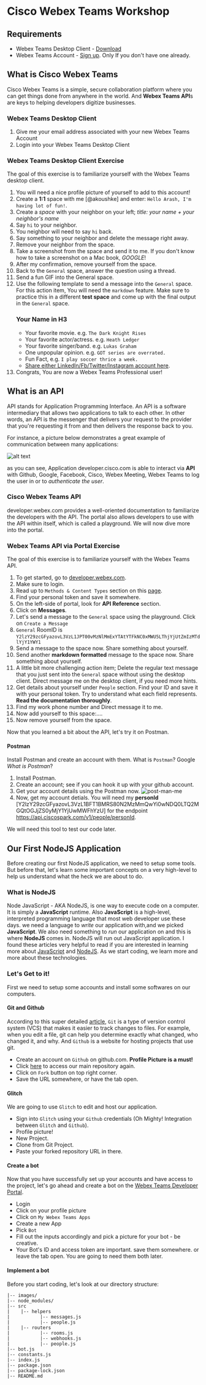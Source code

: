 # Cisco Webex Teams Workshop

## Requirements

- Webex Teams Desktop Client - [Download][WTD]
- Webex Teams Account - [Sign up][WTSU]. Only If you don't have one already.

## What is Cisco Webex Teams

Cisco Webex Teams is a simple, secure collaboration platform where you can get things done from anywhere in the world. And **Webex Teams API**s are keys to helping developers digitize businesses.

### Webex Teams Desktop Client

1. Give me your email address associated with your new Webex Teams Account
2. Login into your Webex Teams Desktop Client

### Webex Teams Desktop Client Exercise

The goal of this exercise is to familiarize yourself with the Webex Teams desktop client.

 1. You will need a nice profile picture of yourself to add to this account!
 2. Create a **1:1** space with me [@akoushke] and enter:  `Hello Arash, I'm having lot of fun!`.
 3. Create a *space* with your neighbor on your left; *title: your name + your neighbor's name*
 4. Say `hi` to your neighbor.
 5. You neighbor will need to say `hi` back.
 6. Say something to your neighbor and delete the message right away.
 7. Remove your neighbor from the space.
 8. Take a screenshot from the space and send it to me. If you don't know how to take a screenshot on a Mac book, *GOOGLE*!
 9. After my confirmation, remove yourself from the space.
 10. Back to the `General` space, answer the question using a thread.
 11. Send a fun GIF into the General space.
 12. Use the following template to send a message into the `General` space. For this action item, You will need  the `markdown` feature. Make sure to practice this in a different **test space** and come up with the final output in the `General` space.
        ### Your Name in H3
        - Your favorite movie. e.g. `The Dark Knight Rises`
        - Your favorite actor/actress. e.g. `Heath Ledger`
        - Your favorite singer/band. e.g. `Lukas Graham`
        - One unpopular opinion. e.g. `GOT series are overrated.`
        - Fun Fact, e.g. `I play soccer thrice a week.`
        - [Share either LinkedIn/Fb/Twitter/Instagram account here][MYLINKEDIN].
13. Congrats, You are now a Webex Teams Professional user!

## What is an API

API stands for Application Programming Interface. An API is a software intermediary that allows two applications to talk to each other. In other words, an API is the messenger that delivers your request to the provider that you're requesting it from and then delivers the response back to you.

For instance, a picture below demonstrates a great example of communication between many applications:

![alt text][devnet-img]

as you can see, Application developer.cisco.com is able to interact via **API** with Github, Google, Facebook, Cisco, Webex Meeting, Webex Teams to log the user in or to *authenticate the user*.

### Cisco Webex Teams API

developer.webex.com provides a well-oriented documentation to familiarize the developers with the API. The portal also allows developers to use with the API within itself, which is called a playground. We will now dive more into the portal.

### Webex Teams API via Portal Exercise

The goal of this exercise is to familiarize yourself with the Webex Teams API.

1. To get started, go to [developer.webex.com][DEV_PORTAL].
2. Make sure to login.
3. Read up to `Methods & Content Types` section on this [page][DEV_PORTAL_GET_STARTED].
4. Find your personal token and save it somewhere.
5. On the left-side of portal, look for **API Reference** section.
6. Click on **Messages**.
7. Let's send a message to the `General` space using the playground. Click on `Create a Message`
8. `General` RoomID is `Y2lzY29zcGFyazovL3VzL1JPT00vMzNlMmExYTAtYTFkNC0xMWU5LThjYjUtZmIzMTdlYjY1YWY1`
9. Send a message to the space now. Share something about yourself.
10. Send another **markdown formatted** message to the space now. Share something about yourself.
11. A little bit more challenging action item; Delete the regular text message that you just sent into the `General` space without using the desktop client. Direct message me on the desktop client, if you need more hints.
12. Get details about yourself under `People` section. Find your ID and save it with your personal token. Try to understand what each field represents. **Read the documentation thoroughly**.
13. Find my work phone number and Direct message it to me.
14. Now add yourself to this space:....
15. Now remove yourself from the space.

Now that you learned a bit about the API, let's try it on Postman.

#### Postman
Install Postman and create an account with them. What is `Postman`? Google *What is Postman*?

1. Install Postman.
2. Create an account; see if you can hook it up with your github account.
3. Get your account details using the Postman now.
   ![post-man-me][postman-me]
4. Now, get my account detials. You will need my  **personId** [Y2lzY29zcGFyazovL3VzL1BFT1BMRS80N2MzMmQwYi0wNDQ0LTQ2MGQtOGJjZS0yMjY1YjUwMWFhYzU] for the endpoint 
https://api.ciscospark.com/v1/people/personId.

We will need this tool to test our code later.

## Our First NodeJS Application

Before creating our first NodeJS application, we need to setup some tools. But before that, let's learn some important concepts on a very high-level to help us understand what the heck we are about to do.

### What is NodeJS

Node JavaScript - AKA NodeJS, is one way to execute code on a computer. It is simply a **JavaScript** runtime. Also **JavaScript** is a high-level, interpreted programming language that most web developer use these days. we need a language to *write* our application with,and we picked **JavaScript**. We also need something to *run* our application on and this is where **NodeJS** comes in. NodeJS will run out JavaScript application. I found these articles very helpful to read if you are interested in learning more about [JavaScript](https://www.hostinger.com/tutorials/what-is-javascript) and [NodeJS](https://stackabuse.com/learn-node-js-a-beginners-guide/). As we start coding, we learn more and more about these technologies.


### Let's Get to it!

First we need to setup some accounts and install some softwares on our computers.

#### Git and Github

According to this super detailed [article](https://hackernoon.com/understanding-git-fcffd87c15a3), `Git` is a type of version control system (VCS) that makes it easier to track changes to files. For example, when you edit a file, git can help you determine exactly what changed, who changed it, and why. And `Github` is a website for hosting projects that use git.

- Create an account on `Github` on github.com. **Profile Picture is a must!**
- Click [here](https://github.com/akoushke/TeamsWorkShop) to access our main repository again.
- Click on `Fork` button on top right corner.
- Save the URL somewhere, or have the tab open.

 #### Glitch

We are going to use `Glitch` to edit and host our application.

- Sign into `Glitch` using your `Github` credentials (Oh Mighty! Integration between `Glitch` and `Github`).
- Profile picture!
- New Project.
- Clone from Git Project.
- Paste your forked repository URL in there.


#### Create a bot

Now that you have successfully set up your accounts and have access to the project, let's go ahead and create a bot on the [Webex Teams Developer Portal](developer.webex.com).

- Login
- Click on your profile picture
- Click on `My Webex Teams Apps`
- Create a new App
- Pick `Bot`
- Fill out the inputs accordingly and pick a picture for your bot - be creative.
- Your Bot's ID and access token are important. save them somewhere. or leave the tab open. You are going to need them both later.

#### Implement a bot

Before you start coding, let's look at our directory structure:

 ```
 |-- images/
 |-- node_modules/
 |-- src 
 |    |-- helpers 
 |           |-- messages.js
 |           |-- people.js
 |    |-- routers
 |           |-- rooms.js
 |           |-- webhooks.js
 |           |-- people.js
 |-- bot.js
 |-- constants.js
 |-- index.js
 |-- package.json
 |-- package-lock.json
 |-- README.md
 ```
        
       


[DEV_PORTAL_GET_STARTED]: <https://developer.webex.com/docs/api/getting-started>
[DEV_PORTAL]: <developer.cisco.com>
[MYLINKEDIN]: <https://www.linkedin.com/in/arash-koushkebaghi-9b1701a4/>
[WTD]: <https://www.webex.com/team-collaboration.html>
[WTSU]: <https://www.webex.com/pricing/free-trial.html?sp=wt>
[devnet-img]: <./images/devnetLogin.png> 
[postman-me]: <./images/postman-people-me.png> 
